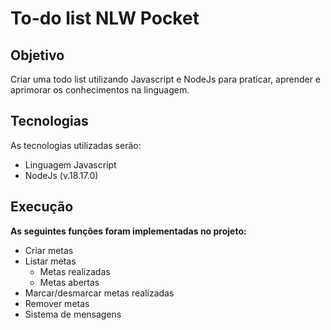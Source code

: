 # To-do list NLW Pocket
## Objetivo
Criar uma todo list utilizando Javascript e NodeJs para praticar, aprender e aprimorar os conhecimentos na linguagem.

## Tecnologias
As tecnologias utilizadas serão:
- Linguagem Javascript
- NodeJs (v.18.17.0)

## Execução
**As seguintes funções foram implementadas no projeto:**
- Criar metas
- Listar metas
    - Metas realizadas
    - Metas abertas
- Marcar/desmarcar metas realizadas
- Remover metas
- Sistema de mensagens
